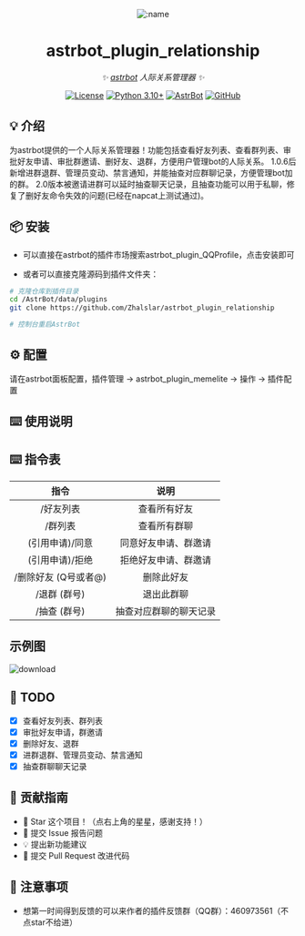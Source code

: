 
<div align="center">

![:name](https://count.getloli.com/@astrbot_plugin_relationship?name=astrbot_plugin_relationship&theme=minecraft&padding=6&offset=0&align=top&scale=1&pixelated=1&darkmode=auto)

# astrbot_plugin_relationship

_✨ [astrbot](https://github.com/AstrBotDevs/AstrBot) 人际关系管理器 ✨_  

[![License](https://img.shields.io/badge/License-MIT-green.svg)](https://opensource.org/licenses/MIT)
[![Python 3.10+](https://img.shields.io/badge/Python-3.10%2B-blue.svg)](https://www.python.org/)
[![AstrBot](https://img.shields.io/badge/AstrBot-3.4%2B-orange.svg)](https://github.com/Soulter/AstrBot)
[![GitHub](https://img.shields.io/badge/作者-Zhalslar-blue)](https://github.com/Zhalslar)

</div>

## 💡 介绍

为astrbot提供的一个人际关系管理器！功能包括查看好友列表、查看群列表、审批好友申请、审批群邀请、删好友、退群，方便用户管理bot的人际关系。
1.0.6后新增进群退群、管理员变动、禁言通知，并能抽查对应群聊记录，方便管理bot加的群。
2.0版本被邀请进群可以延时抽查聊天记录，且抽查功能可以用于私聊，修复了删好友命令失效的问题(已经在napcat上测试通过)。

## 📦 安装

- 可以直接在astrbot的插件市场搜索astrbot_plugin_QQProfile，点击安装即可  

- 或者可以直接克隆源码到插件文件夹：

```bash
# 克隆仓库到插件目录
cd /AstrBot/data/plugins
git clone https://github.com/Zhalslar/astrbot_plugin_relationship

# 控制台重启AstrBot
```

## ⚙️ 配置

请在astrbot面板配置，插件管理 -> astrbot_plugin_memelite -> 操作 -> 插件配置

## ⌨️ 使用说明

## ⌨️ 指令表

|     指令      |                    说明                    |
|:-------------:|:-----------------------------------------------:|
| /好友列表       | 查看所有好友 |
| /群列表  | 查看所有群聊    |
| (引用申请)/同意     |   同意好友申请、群邀请      |
| (引用申请)/拒绝     |   拒绝好友申请、群邀请      |
| /删除好友 (Q号或者@) |   删除此好友              |
| /退群 (群号)         |   退出此群聊              |
| /抽查 (群号)         |   抽查对应群聊的聊天记录         |

## 示例图

![download](https://github.com/user-attachments/assets/656ee439-a215-4aae-8ddd-96fad9067e6a)


## 🤝 TODO

- [x] 查看好友列表、群列表
- [x] 审批好友申请，群邀请
- [x] 删除好友、退群
- [x] 进群退群、管理员变动、禁言通知
- [x] 抽查群聊聊天记录

## 👥 贡献指南

- 🌟 Star 这个项目！（点右上角的星星，感谢支持！）
- 🐛 提交 Issue 报告问题
- 💡 提出新功能建议
- 🔧 提交 Pull Request 改进代码

## 📌 注意事项

- 想第一时间得到反馈的可以来作者的插件反馈群（QQ群）：460973561（不点star不给进）
